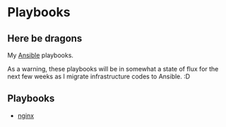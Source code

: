 # Playbooks

## Here be dragons

My [Ansible](https://github.com/ansible/ansible) playbooks.

As a warning, these playbooks will be in somewhat a state of flux for the next
few weeks as I migrate infrastructure codes to Ansible. :D

## Playbooks

  * [nginx](https://github.com/ryankanno/playbooks/tree/master/nginx)



